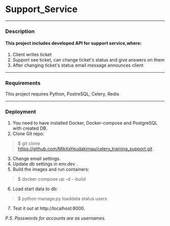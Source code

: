 # Support_Service
___
### Description
#### This project includes developed API for support service,where:
1) Client writes ticket
2) Support see ticket, can change ticket's status and give answers on them
3) After changing ticket's status email message announces client
___

### Requirements

This project requires Python, PostreSQL, Celery, Redis
___
### Deployment

1) You need to have installed Docker, Docker-compose and PostgreSQL with created DB.
2) Clone Git repo:
> $ git clone https://github.com/MikitaYeudakimau/celery_training_support.git .
3) Change email settings.
4) Update db settings in env.dev .
5) Build the images and run containers:
> $ docker-compose up -d --build
6) Load start data to db:
> $ python manage.py loaddata status users
7) Test it out at http://localhost:8000.

*P.S. Passwords for accounts are as usernames.*